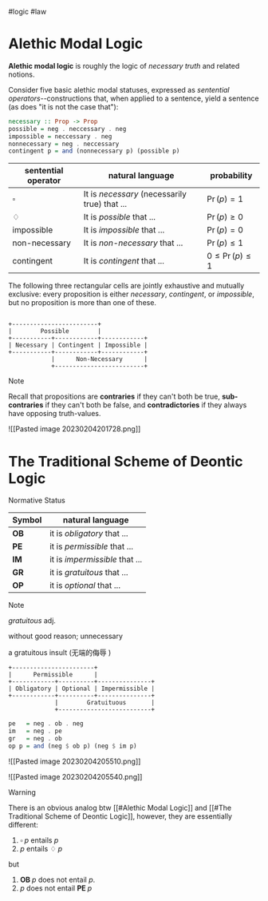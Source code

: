 #logic  #law

# Alethic Modal Logic

**Alethic modal logic** is roughly the logic of _necessary truth_ and related notions.

Consider five basic alethic modal statuses, expressed as _sentential operators_--constructions that, when applied to a sentence, yield a sentence (as does "it is not the case that"):

```haskell
necessary :: Prop -> Prop
possible = neg . neccessary . neg
impossible = neccessary . neg
nonnecessary = neg . neccessary
contingent p = and (nonnecessary p) (possible p)
```

| sentential operator | natural language                              | probability    |
| ------------------- | --------------------------------------------- | -------------- |
| $\square$           | It is _necessary_ (necessarily true) that ... | $\Pr(p)=1$     |
| $\diamondsuit$      | It is _possible_ that ...                     | $\Pr(p) \ge 0$ |
| impossible          | It is _impossible_ that ...                   | $\Pr(p) = 0$   |
| non-necessary       | It is _non-necessary_ that ...                | $\Pr(p) \le 1$ |
| contingent          | It is _contingent_ that ...                   | $0\le \Pr(p)\le 1$               |

The following three rectangular cells are jointly exhaustive and mutually exclusive: every proposition is either _necessary_, _contingent_, or _impossible_, but no proposition is more than one of these.

```

+------------------------+
|        Possible        |
+-----------+------------+------------+
| Necessary | Contingent | Impossible |
+-----------+------------+------------+
            |      Non-Necessary      |
            +-------------------------+
```

>[!note]
>Recall that propositions are **contraries** if they can't both be true, **sub-contraries** if they can't both be false, and **contradictories** if they always have opposing truth-values.

![[Pasted image 20230204201728.png]]


# The Traditional Scheme of Deontic Logic

Normative Status

| Symbol        | natural language               |
| ------------- | ------------------------------ |
| $\mathbf{OB}$ | it is _obligatory_ that ...    |
| $\mathbf{PE}$ | it is _permissible_ that ...   |
| $\mathbf{IM}$ | it is _impermissible_ that ... |
| $\mathbf{GR}$ | it is _gratuitous_ that ...    |
| $\mathbf{OP}$ | it is _optional_ that ...      | 

>[!note]
> _gratuitous_ adj.
> 
> without good reason; unnecessary 
> 
> a gratuitous insult (无端的侮辱 )

```
+-----------------------+
|      Permissible      |
+------------+----------+---------------+
| Obligatory | Optional | Impermissible |
+------------+----------+---------------+
             |        Gratuituous       |
             +--------------------------+
```

```haskell
pe   = neg . ob . neg
im   = neg . pe
gr   = neg . ob
op p = and (neg $ ob p) (neg $ im p)
```

![[Pasted image 20230204205510.png]]

![[Pasted image 20230204205540.png]]

>[!warning]
>There is an obvious analog btw [[#Alethic Modal Logic]] and [[#The Traditional Scheme of Deontic Logic]], however, they are essentially different:
>
> 1. $\square\; p$ entails $p$
> 2. $p$ entails $\diamondsuit \; p$
> 
> but
> 1. $\mathbf{OB}\;p$ does not entail $p$.
> 2. $p$ does not entail $\mathbf{PE}\;p$

